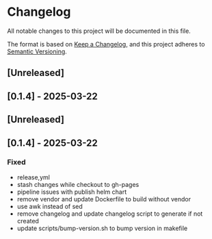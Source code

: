 # Changelog

All notable changes to this project will be documented in this file.

The format is based on [Keep a Changelog](https://keepachangelog.com/en/1.0.0/),
and this project adheres to [Semantic Versioning](https://semver.org/spec/v2.0.0.html).

## [Unreleased]

## [0.1.4] - 2025-03-22
## [Unreleased]

## [0.1.4] - 2025-03-22

### Fixed
- release,yml
- stash changes while checkout to gh-pages
- pipeline issues with publish helm chart
- remove vendor and update Dockerfile to build without vendor
- use awk instead of sed
- remove changelog and update changelog script to generate if not created
- update scripts/bump-version.sh to bump version in makefile
